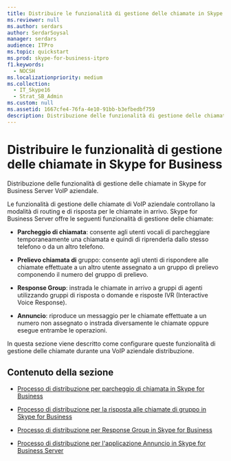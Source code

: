 ```yaml
---
title: Distribuire le funzionalità di gestione delle chiamate in Skype for Business
ms.reviewer: null
ms.author: serdars
author: SerdarSoysal
manager: serdars
audience: ITPro
ms.topic: quickstart
ms.prod: skype-for-business-itpro
f1.keywords:
  - NOCSH
ms.localizationpriority: medium
ms.collection:
  - IT_Skype16
  - Strat_SB_Admin
ms.custom: null
ms.assetid: 1667cfe4-76fa-4e10-91bb-b3efbedbf759
description: Distribuzione delle funzionalità di gestione delle chiamate in Skype for Business Server VoIP aziendale.
---
```


# <a name="deploy-call-management-features-in-skype-for-business"></a>Distribuire le funzionalità di gestione delle chiamate in Skype for Business
 
Distribuzione delle funzionalità di gestione delle chiamate in Skype for Business Server VoIP aziendale.
  
Le funzionalità di gestione delle chiamate di VoIP aziendale controllano la modalità di routing e di risposta per le chiamate in arrivo. Skype for Business Server offre le seguenti funzionalità di gestione delle chiamate: 
  
- **Parcheggio di chiamata**: consente agli utenti vocali di parcheggiare temporaneamente una chiamata e quindi di riprenderla dallo stesso telefono o da un altro telefono.
    
- **Prelievo chiamata di** gruppo: consente agli utenti di rispondere alle chiamate effettuate a un altro utente assegnato a un gruppo di prelievo componendo il numero del gruppo di prelievo.
    
- **Response Group**: instrada le chiamate in arrivo a gruppi di agenti utilizzando gruppi di risposta o domande e risposte IVR (Interactive Voice Response).
    
- **Annuncio**: riproduce un messaggio per le chiamate effettuate a un numero non assegnato o instrada diversamente le chiamate oppure esegue entrambe le operazioni.
    
In questa sezione viene descritto come configurare queste funzionalità di gestione delle chiamate durante una VoIP aziendale distribuzione.
  
## <a name="in-this-section"></a>Contenuto della sezione

- [Processo di distribuzione per parcheggio di chiamata in Skype for Business](deployment-process-for-call-park.md)
    
- [Processo di distribuzione per la risposta alle chiamate di gruppo in Skype for Business](deployment-process-for-group-call-pickup.md)
    
- [Processo di distribuzione per Response Group in Skype for Business](deployment-process-for-response-group.md)
    
- [Processo di distribuzione per l'applicazione Annuncio in Skype for Business Server](deployment-process-for-the-announcement-application.md)
    

